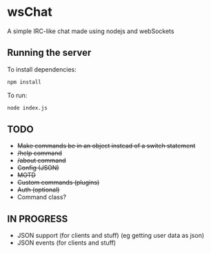 # wsChat

A simple IRC-like chat made using nodejs and webSockets

## Running the server

To install dependencies:

```bash
npm install
```

To run:

```bash
node index.js
```

## TODO

- ~~Make commands be in an object instead of a switch statement~~
- ~~/help command~~
- ~~/about command~~
- ~~Config (JSON)~~
- ~~MOTD~~
- ~~Custom commands (plugins)~~
- ~~Auth (optional)~~
- Command class?

## IN PROGRESS

- JSON support (for clients and stuff) (eg getting user data as json)
- JSON events (for clients and stuff)
